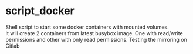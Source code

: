 # script_docker
Shell script to start some docker containers with mounted volumes. \
It will create 2 containers from latest busybox image. One with read/write permissions and other with only read permissions.
Testing the mirroring on Gitlab
